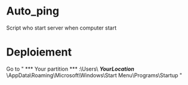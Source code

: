 # Auto_ping
Script who start server when computer start

# Deploiement
Go to " *** Your partition *** :\Users\ ***YourLocation*** \AppData\Roaming\Microsoft\Windows\Start Menu\Programs\Startup "
